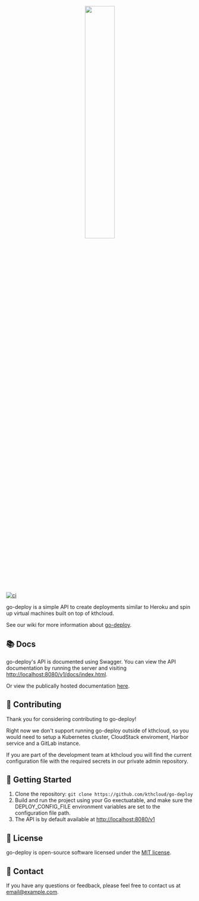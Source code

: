 <p align="center">
  <img width=40% src="https://github.com/kthcloud/go-deploy/assets/26722370/f0e0729f-224a-4ac8-a88b-a6ed98760edd" />
</p>

[![ci](https://github.com/kthcloud/go-deploy/actions/workflows/docker-image.yml/badge.svg)](https://github.com/kthcloud/go-deploy/actions/workflows/docker-image.yml)

go-deploy is a simple API to create deployments similar to Heroku and spin up virtual machines built on top of kthcloud.

See our wiki for more information about [go-deploy](https://wiki.cloud.cbh.kth.se/index.php/Deploy).

## 📚 Docs
go-deploy's API is documented using Swagger. You can view the API documentation by running the server and visiting [http://localhost:8080/v1/docs/index.html](http://localhost:8080/deploy/v1/docs/index.html). 

Or view the publically hosted documentation [here](https://api.cloud.cbh.kth.se/deploy/v1/docs/index.html).

## 🤝 Contributing

Thank you for considering contributing to go-deploy!

Right now we don't support running go-deploy outside of kthcloud, so you would need to setup a Kubernetes cluster, CloudStack enviroment, Harbor service and a GitLab instance. 

If you are part of the development team at kthcloud you will find the current configuration file with the required secrets in our private admin repository.

## 🚀 Getting Started

1. Clone the repository: `git clone https://github.com/kthcloud/go-deploy`
2. Build and run the project using your Go exectuatable, and make sure the DEPLOY_CONFIG_FILE environment variables are set to the configuration file path.
3. The API is by default available at [http://localhost:8080/v1](http://localhost:8080/v1)

## 📝 License

go-deploy is open-source software licensed under the [MIT license](https://opensource.org/licenses/MIT).

## 📧 Contact

If you have any questions or feedback, please feel free to contact us at [email@example.com](mailto:email@example.com).

